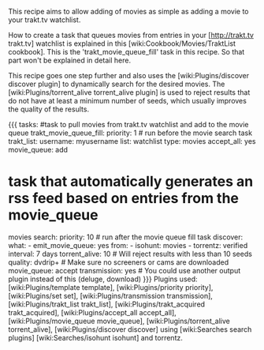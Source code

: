 This recipe aims to allow adding of movies as simple as adding a movie to your trakt.tv watchlist.

How to create a task that queues movies from entries in your [http://trakt.tv trakt.tv] watchlist is explained in this [wiki:Cookbook/Movies/TraktList cookbook]. This is the 'trakt_movie_queue_fill' task in this recipe. So that part won't be explained in detail here.

This recipe goes one step further and also uses the [wiki:Plugins/discover discover plugin] to dynamically search for the desired movies. The [wiki:Plugins/torrent_alive torrent_alive plugin] is used to reject results that do not have at least a minimum number of seeds, which usually improves the quality of the results.

{{{
tasks:
  #task to pull movies from trakt.tv watchlist and add to the movie queue
  trakt_movie_queue_fill:
    priority: 1 # run before the movie search task
    trakt_list:
      username: myusername
      list: watchlist
      type: movies
    accept_all: yes
    movie_queue: add

  # task that automatically generates an rss feed based on entries from the movie_queue
  movies search:
    priority: 10 # run after the movie queue fill task
    discover:
      what:
        - emit_movie_queue: yes
      from:
        - isohunt: movies
        - torrentz: verified
      interval: 7 days
    torrent_alive: 10 # Will reject results with less than 10 seeds
    quality: dvdrip+ # Make sure no screeners or cams are downloaded
    movie_queue: accept
    transmission: yes # You could use another output plugin instead of this (deluge, download)
}}}
Plugins used: [wiki:Plugins/template template], [wiki:Plugins/priority priority], [wiki:Plugins/set set], [wiki:Plugins/transmission transmission], [wiki:Plugins/trakt_list trakt_list], [wiki:Plugins/trakt_acquired trakt_acquired], [wiki:Plugins/accept_all accept_all], [wiki:Plugins/movie_queue movie_queue], [wiki:Plugins/torrent_alive torrent_alive], [wiki:Plugins/discover discover] using [wiki:Searches search plugins] [wiki:Searches/isohunt isohunt] and torrentz.